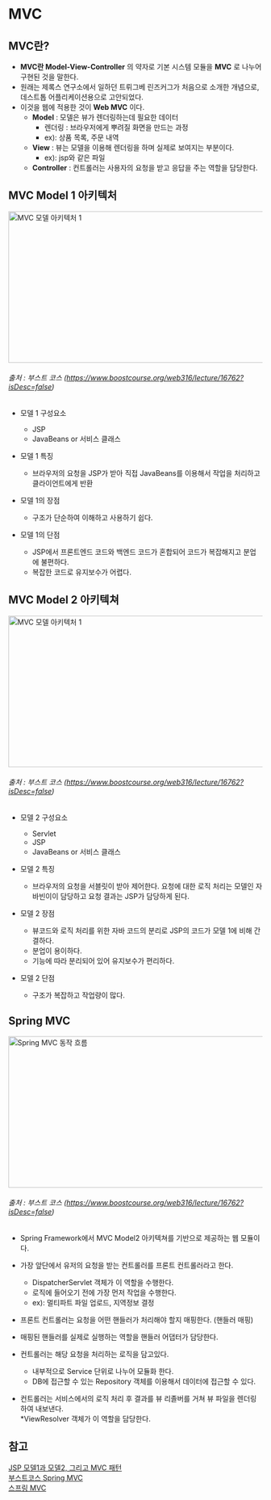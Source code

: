 MVC
========

MVC란?
-------------   
* __MVC란 Model-View-Controller__ 의 약자로 기본 시스템 모듈을 __MVC__ 로 나누어 구현된 것을 말한다.
* 원래는 제록스 연구소에서 일하던 트뤼그베 린즈커그가 처음으로 소개한 개념으로, 데스트톱 어플리케이션용으로 고안되었다.    
* 이것을 웹에 적용한 것이 __Web MVC__ 이다.    
	* __Model__ : 모델은 뷰가 렌더링하는데 필요한 데이터       
		* 렌더링 : 브라우저에게 뿌려질 화면을 만드는 과정       
		* ex):  상품 목록, 주문 내역      
	* __View__ : 뷰는 모델을 이용해 렌더링을 하며 실제로 보여지는 부분이다.    
		* ex):  jsp와 같은 파일
	* __Controller__ : 컨트롤러는 사용자의 요청을 받고 응답을 주는 역할을 담당한다.   


MVC Model 1 아키텍처
-----------------
<img src="https://cphinf.pstatic.net/mooc/20180219_180/1519003368125BcfqV_PNG/1.png" width="650px" height="300px" alt="MVC 모델 아키텍처 1"></img><br/>

###### 출처 : 부스트 코스 (https://www.boostcourse.org/web316/lecture/16762?isDesc=false)

* 모델 1 구성요소
	* JSP
	* JavaBeans or 서비스 클래스
	
* 모델 1 특징
	* 브라우저의 요청을 JSP가 받아 직접 JavaBeans를 이용해서 작업을 처리하고 클라이언트에게 반환     

* 모델 1의 장점
	* 구조가 단순하여 이해하고 사용하기 쉽다.
	
* 모델 1의 단점
	* JSP에서 프론트엔드 코드와 백엔드 코드가 혼합되어 코드가 복잡해지고 분업에 불편하다.    
	* 복잡한 코드로 유지보수가 어렵다.    



MVC Model 2 아키텍쳐
-----------------
<img src="https://cphinf.pstatic.net/mooc/20180219_65/1519003382079lUcI5_PNG/2.png" width="650px" height="300px"  alt="MVC 모델 아키텍처 1"></img><br/>

###### 출처 : 부스트 코스 (https://www.boostcourse.org/web316/lecture/16762?isDesc=false)

* 모델 2 구성요소
	* Servlet
	* JSP
	* JavaBeans or 서비스 클래스
	
* 모델 2 특징
	* 브라우저의 요청을 서블릿이 받아 제어한다. 요청에 대한 로직 처리는 모델인 자바빈이이 담당하고 요청 결과는 JSP가 담당하게 된다.

* 모델 2 장점
	* 뷰코드와 로직 처리를 위한 자바 코드의 분리로 JSP의 코드가 모델 1에 비해 간결하다.    
	* 분업이 용이하다.     
	* 기능에 따라 분리되어 있어 유지보수가 편리하다.     
	
* 모델 2 단점
	* 구조가 복잡하고 작업량이 많다.   
	
Spring MVC
-------------

<img src="https://img1.daumcdn.net/thumb/R1280x0/?scode=mtistory2&fname=https%3A%2F%2Fblog.kakaocdn.net%2Fdn%2FcAkzFN%2FbtqBp4AIlD3%2FmE8PbHZQh0WtvB0wqULb3k%2Fimg.png" width="650px" height="300px"  alt="Spring MVC 동작 흐름"></img><br/>

###### 출처 : 부스트 코스 (https://www.boostcourse.org/web316/lecture/16762?isDesc=false)

* Spring Framework에서 MVC Model2 아키텍쳐를 기반으로 제공하는 웹 모듈이다.         

* 가장 앞단에서 유저의 요청을 받는 컨트롤러를 프론트 컨트롤러라고 한다.        
	* DispatcherServlet 객체가 이 역할을 수행한다.         
	* 로직에 들어오기 전에 가장 먼저 작업을 수행한다.        
	* ex): 멀티파트 파일 업로드, 지역정보 결정     
	
* 프론트 컨트롤러는 요청을 어떤 핸들러가 처리해야 할지 매핑한다. (핸들러 매핑)      

* 매핑된 핸들러를 실제로 실행하는 역할을 핸들러 어댑터가 담당한다.       

* 컨트롤러는 해당 요청을 처리하는 로직을 담고있다.       
	* 내부적으로 Service 단위로 나누어 모듈화 한다.    
	* DB에 접근할 수 있는 Repository 객체를 이용해서 데이터에 접근할 수 있다.      
	
* 컨트롤러는 서비스에서의 로직 처리 후 결과를 뷰 리졸버를 거쳐 뷰 파일을 렌더링 하여 내보낸다.    
	*ViewResolver 객체가 이 역할을 담당한다.      

참고
---------
[JSP 모델1과 모델2, 그리고 MVC 패턴](https://hsp1116.tistory.com/9)     
[부스트코스 Spring MVC](https://www.boostcourse.org/web316/lecture/16762?isDesc=false)       
[스프링 MVC](https://dailyheumsi.tistory.com/159)        